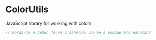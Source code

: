 # ColorUtils
JavaScript library for working with colors

```js
// Когда-то я любил точки с запятой. Зачем я вообще это написал?
```
